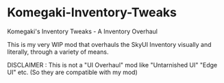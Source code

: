 # Komegaki-Inventory-Tweaks
Komegaki's Inventory Tweaks - A Inventory Overhaul

This is my very WIP mod that overhauls the SkyUI Inventory visually and literally, through a variety of means.

DISCLAIMER : This is not a "UI Overhaul" mod like "Untarnished UI" "Edge UI" etc. (So they are compatible with my mod)
